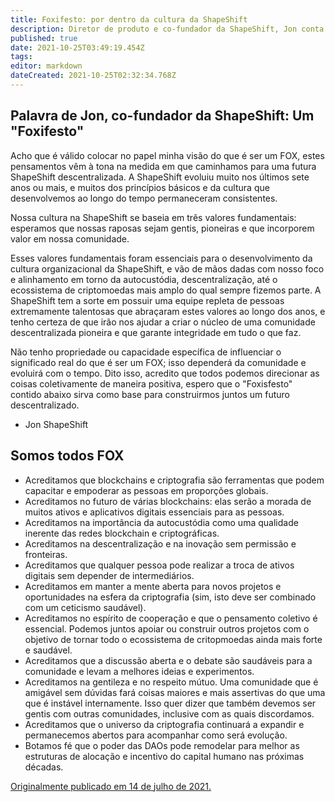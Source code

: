 ```yaml
---
title: Foxifesto: por dentro da cultura da ShapeShift
description: Diretor de produto e co-fundador da ShapeShift, Jon conta um pouco  sobre a cultura FOX.
published: true
date: 2021-10-25T03:49:19.454Z
tags: 
editor: markdown
dateCreated: 2021-10-25T02:32:34.768Z
---
```


## Palavra de Jon, co-fundador da ShapeShift: Um "Foxifesto"

Acho que é válido colocar no papel minha visão do que é ser um FOX, estes pensamentos vêm à tona na medida em que caminhamos para uma futura ShapeShift descentralizada. 
A ShapeShift evoluiu muito nos últimos sete anos ou mais, e muitos dos princípios básicos e da cultura que desenvolvemos ao longo do tempo permaneceram consistentes. 

Nossa cultura na ShapeShift se baseia em três valores fundamentais: esperamos que nossas raposas sejam gentis, pioneiras e que incorporem valor em nossa comunidade. 

Esses valores fundamentais foram essenciais para o desenvolvimento da cultura organizacional da ShapeShift, e vão de mãos dadas com nosso foco e alinhamento em torno da autocustódia, descentralização, até o ecossistema de criptomoedas mais amplo do qual sempre fizemos parte. A ShapeShift tem a sorte em possuir uma equipe repleta de pessoas extremamente talentosas que abraçaram estes valores ao longo dos anos, e tenho certeza de que irão nos ajudar a criar o núcleo de uma comunidade descentralizada pioneira e que garante integridade em tudo o que faz. 

Não tenho propriedade ou capacidade específica de influenciar o significado real do que é ser um FOX; isso dependerá da comunidade e evoluirá com o tempo. 
Dito isso, acredito que todos podemos direcionar as coisas coletivamente de maneira positiva, espero que o "Foxisfesto" contido abaixo sirva como base para construirmos juntos um futuro descentralizado. 

- Jon ShapeShift

## Somos todos FOX

- Acreditamos que blockchains e criptografia são ferramentas que podem capacitar e empoderar as pessoas em  proporções globais.
- Acreditamos no futuro de várias blockchains: elas serão a morada de muitos ativos e aplicativos digitais essenciais para as pessoas.
- Acreditamos na importância da autocustódia como uma qualidade inerente das redes blockchain e criptográficas.
- Acreditamos na descentralização e na inovação sem permissão e fronteiras.
- Acreditamos que qualquer pessoa pode realizar a troca de ativos digitais sem depender de intermediários.
- Acreditamos em manter a mente aberta para novos projetos e oportunidades na esfera da criptografia (sim, isto deve ser combinado com um ceticismo saudável).
- Acreditamos no espírito de cooperação e que o pensamento coletivo é essencial. Podemos juntos apoiar ou construir outros projetos com o objetivo de tornar todo o ecossistema de critopmoedas ainda mais forte e saudável.
- Acreditamos que a discussão aberta e o debate são saudáveis para a comunidade e levam a melhores ideias e experimentos.
- Acreditamos na gentileza e no respeito mútuo. Uma comunidade que é amigável sem dúvidas fará coisas maiores e mais assertivas do que uma que é instável internamente. Isso quer dizer que também devemos ser gentis com outras comunidades, inclusive com as quais discordamos.
- Acreditamos que o universo da criptografia continuará a expandir e permanecemos abertos para acompanhar como será evolução.
- Botamos fé que o poder das DAOs pode remodelar para melhor as estruturas de alocação e incentivo do capital humano nas próximas décadas.

[Originalmente publicado em 14 de julho de 2021.](https://shapeshift.com/library/what-it-means-to-be-a-shapeshift-fox-a-short-foxifesto)